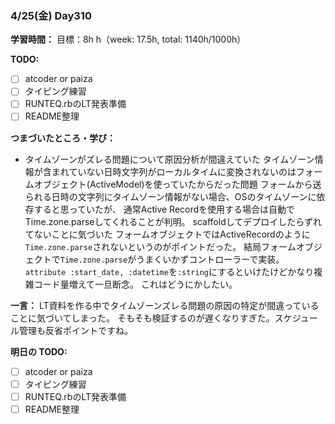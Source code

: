 ### 4/25(金) Day310

**学習時間：**
目標：8h
h（week: 17.5h, total: 1140h/1000h）

**TODO:**
- [ ] atcoder or paiza
- [ ] タイピング練習
- [ ] RUNTEQ.rbのLT発表準備
- [ ] README整理

**つまづいたところ・学び：**
- タイムゾーンがズレる問題について原因分析が間違えていた
タイムゾーン情報が含まれていない日時文字列がローカルタイムに変換されないのはフォームオブジェクト(ActiveModel)を使っていたからだった問題
フォームから送られる日時の文字列にタイムゾーン情報がない場合、OSのタイムゾーンに依存すると思っていたが、
通常Active Recordを使用する場合は自動でTime.zone.parseしてくれることが判明。
scaffoldしてデプロイしたらずれてないことに気づいた
フォームオブジェクトではActiveRecordのように`Time.zone.parse`されないというのがポイントだった。
結局フォームオブジェクトで`Time.zone.parse`がうまくいかずコントローラーで実装。
`attribute :start_date, :datetime`を`:string`にするといけたけどかなり複雑コード量増えて一旦断念。
これはどうにかしたい。

**一言：**
LT資料を作る中でタイムゾーンズレる問題の原因の特定が間違っていることに気づいてしまった。
そもそも検証するのが遅くなりすぎた。スケジュール管理も反省ポイントですね。

**明日の TODO:**
- [ ] atcoder or paiza
- [ ] タイピング練習
- [ ] RUNTEQ.rbのLT発表準備
- [ ] README整理
